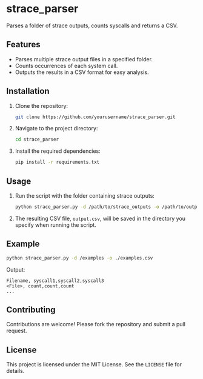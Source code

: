 # strace_parser
Parses a folder of strace outputs, counts syscalls and returns a CSV.
## Features
- Parses multiple strace output files in a specified folder.
- Counts occurrences of each system call.
- Outputs the results in a CSV format for easy analysis.

## Installation
1. Clone the repository:
    ```bash
    git clone https://github.com/yourusername/strace_parser.git
    ```
2. Navigate to the project directory:
    ```bash
    cd strace_parser
    ```
3. Install the required dependencies:
    ```bash
    pip install -r requirements.txt
    ```

## Usage
1. Run the script with the folder containing strace outputs:
    ```bash
    python strace_parser.py -d /path/to/strace_outputs -o /path/to/output.csv
    ```
2. The resulting CSV file, `output.csv`, will be saved in the directory you specify when running the script.
## Example
```bash
python strace_parser.py -d /examples -o ./examples.csv
```
Output:
```
Filename, syscall1,syscall2,syscall3
<File>, count,count,count
...
```

## Contributing
Contributions are welcome! Please fork the repository and submit a pull request.

## License
This project is licensed under the MIT License. See the `LICENSE` file for details.